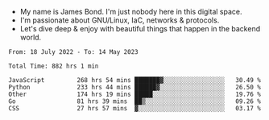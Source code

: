 - My name is James Bond. I'm just nobody here in this digital space. 
- I'm passionate about GNU/Linux, IaC, networks & protocols. 
- Let's dive deep & enjoy with beautiful things that happen in the backend world.


<!--START_SECTION:waka-->

```text
From: 18 July 2022 - To: 14 May 2023

Total Time: 882 hrs 1 min

JavaScript         268 hrs 54 mins ███████▓░░░░░░░░░░░░░░░░░   30.49 %
Python             233 hrs 44 mins ██████▓░░░░░░░░░░░░░░░░░░   26.50 %
Other              174 hrs 19 mins █████░░░░░░░░░░░░░░░░░░░░   19.76 %
Go                 81 hrs 39 mins  ██▒░░░░░░░░░░░░░░░░░░░░░░   09.26 %
CSS                27 hrs 57 mins  ▓░░░░░░░░░░░░░░░░░░░░░░░░   03.17 %
```

<!--END_SECTION:waka-->
